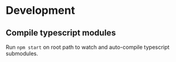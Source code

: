 # Development

## Compile typescript modules

Run `npm start` on root path to watch and auto-compile typescript submodules.
